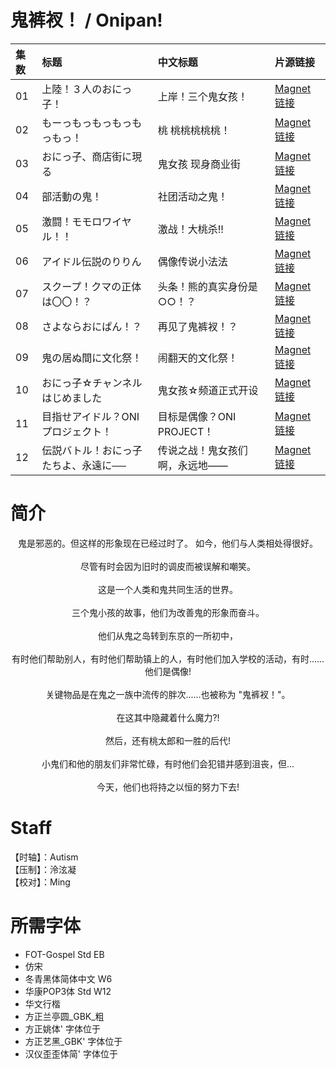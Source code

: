 # 鬼裤衩！ / Onipan!
 集数 | 标题 | 中文标题 | 片源链接 
 :--- | :--- | :--- | :--- 
01 | 上陸！３人のおにっ子！ | 上岸！三个鬼女孩！ | [Magnet链接](magnet:?xt=urn:btih:b34d7a313520fc6340174e52635ba0d39a8f6ead&dn=%5BNC-Raws%5D%20ONIPAN%21%20-%2001%20%28B-Global%201920x1080%20HEVC%20AAC%20MKV%29&tr=http%3A%2F%2Fnyaa.tracker.wf%3A7777%2Fannounce&tr=udp%3A%2F%2Fopen.stealth.si%3A80%2Fannounce&tr=udp%3A%2F%2Ftracker.opentrackr.org%3A1337%2Fannounce&tr=udp%3A%2F%2Fexodus.desync.com%3A6969%2Fannounce&tr=udp%3A%2F%2Ftracker.torrent.eu.org%3A451%2Fannounce)
02 | もーっもっもっもっもっもっ！ | 桃 桃桃桃桃桃！ | [Magnet链接](magnet:?xt=urn:btih:738275c50f2b11939f8093f254ba4d812fee9d95&dn=%5BNC-Raws%5D%20ONIPAN%21%20-%2002%20%28B-Global%201920x1080%20HEVC%20AAC%20MKV%29&tr=http%3A%2F%2Fnyaa.tracker.wf%3A7777%2Fannounce&tr=udp%3A%2F%2Fopen.stealth.si%3A80%2Fannounce&tr=udp%3A%2F%2Ftracker.opentrackr.org%3A1337%2Fannounce&tr=udp%3A%2F%2Fexodus.desync.com%3A6969%2Fannounce&tr=udp%3A%2F%2Ftracker.torrent.eu.org%3A451%2Fannounce)
03 | おにっ子、商店街に現る | 鬼女孩 现身商业街 | [Magnet链接](magnet:?xt=urn:btih:9c1830690d598973cb75185ee2330ad46812916d&dn=%5BNC-Raws%5D%20ONIPAN%21%20-%2003%20%28B-Global%201920x1080%20HEVC%20AAC%20MKV%29&tr=http%3A%2F%2Fnyaa.tracker.wf%3A7777%2Fannounce&tr=udp%3A%2F%2Fopen.stealth.si%3A80%2Fannounce&tr=udp%3A%2F%2Ftracker.opentrackr.org%3A1337%2Fannounce&tr=udp%3A%2F%2Fexodus.desync.com%3A6969%2Fannounce&tr=udp%3A%2F%2Ftracker.torrent.eu.org%3A451%2Fannounce)
04 | 部活動の鬼！ | 社团活动之鬼！ | [Magnet链接](magnet:?xt=urn:btih:9a0265d50dbc873809373fbfff697c854f14887f&dn=%5BNC-Raws%5D%20ONIPAN%21%20-%2004%20%28B-Global%201920x1080%20HEVC%20AAC%20MKV%29&tr=http%3A%2F%2Fnyaa.tracker.wf%3A7777%2Fannounce&tr=udp%3A%2F%2Fopen.stealth.si%3A80%2Fannounce&tr=udp%3A%2F%2Ftracker.opentrackr.org%3A1337%2Fannounce&tr=udp%3A%2F%2Fexodus.desync.com%3A6969%2Fannounce&tr=udp%3A%2F%2Ftracker.torrent.eu.org%3A451%2Fannounce)
05 | 激闘！モモロワイヤル！！ | 激战！大桃杀!! | [Magnet链接](magnet:?xt=urn:btih:d271eb797f72e10cb93e1341877f4a873c19e5b9&dn=%5BNC-Raws%5D%20ONIPAN%21%20-%2005%20%28B-Global%201920x1080%20HEVC%20AAC%20MKV%29&tr=http%3A%2F%2Fnyaa.tracker.wf%3A7777%2Fannounce&tr=udp%3A%2F%2Fopen.stealth.si%3A80%2Fannounce&tr=udp%3A%2F%2Ftracker.opentrackr.org%3A1337%2Fannounce&tr=udp%3A%2F%2Fexodus.desync.com%3A6969%2Fannounce&tr=udp%3A%2F%2Ftracker.torrent.eu.org%3A451%2Fannounce)
06 | アイドル伝説のりりん | 偶像传说小法法 | [Magnet链接](magnet:?xt=urn:btih:21bc6cd3dec67878c78a30c22bcaefed42d3fb08&dn=%5BNC-Raws%5D%20ONIPAN%21%20-%2006%20%28B-Global%201920x1080%20HEVC%20AAC%20MKV%29&tr=http%3A%2F%2Fnyaa.tracker.wf%3A7777%2Fannounce&tr=udp%3A%2F%2Fopen.stealth.si%3A80%2Fannounce&tr=udp%3A%2F%2Ftracker.opentrackr.org%3A1337%2Fannounce&tr=udp%3A%2F%2Fexodus.desync.com%3A6969%2Fannounce&tr=udp%3A%2F%2Ftracker.torrent.eu.org%3A451%2Fannounce)
07 | スクープ！クマの正体は〇〇！？ | 头条！熊的真实身份是○○！？ | [Magnet链接](magnet:?xt=urn:btih:84c22b8f95cc0d70d3a43aba695062f99ba7fd29&dn=%5BNC-Raws%5D%20ONIPAN%21%20-%2007%20%28B-Global%201920x1080%20HEVC%20AAC%20MKV%29&tr=http%3A%2F%2Fnyaa.tracker.wf%3A7777%2Fannounce&tr=udp%3A%2F%2Fopen.stealth.si%3A80%2Fannounce&tr=udp%3A%2F%2Ftracker.opentrackr.org%3A1337%2Fannounce&tr=udp%3A%2F%2Fexodus.desync.com%3A6969%2Fannounce&tr=udp%3A%2F%2Ftracker.torrent.eu.org%3A451%2Fannounce)
08 | さよならおにぱん！？ | 再见了鬼裤衩！？ | [Magnet链接](magnet:?xt=urn:btih:e6674e9ba2ce8a79eb61a43c2c657d237717ae44&dn=%5BNC-Raws%5D%20ONIPAN%21%20-%2008%20%28B-Global%201920x1080%20HEVC%20AAC%20MKV%29&tr=http%3A%2F%2Fnyaa.tracker.wf%3A7777%2Fannounce&tr=udp%3A%2F%2Fopen.stealth.si%3A80%2Fannounce&tr=udp%3A%2F%2Ftracker.opentrackr.org%3A1337%2Fannounce&tr=udp%3A%2F%2Fexodus.desync.com%3A6969%2Fannounce&tr=udp%3A%2F%2Ftracker.torrent.eu.org%3A451%2Fannounce)
09 | 鬼の居ぬ間に文化祭！ | 闹翻天的文化祭！ | [Magnet链接](magnet:?xt=urn:btih:ecb5f63de622cab22cd9ad589abb065250496c46&dn=%5BNC-Raws%5D%20ONIPAN%21%20-%2009%20%28B-Global%201920x1080%20HEVC%20AAC%20MKV%29&tr=http%3A%2F%2Fnyaa.tracker.wf%3A7777%2Fannounce&tr=udp%3A%2F%2Fopen.stealth.si%3A80%2Fannounce&tr=udp%3A%2F%2Ftracker.opentrackr.org%3A1337%2Fannounce&tr=udp%3A%2F%2Fexodus.desync.com%3A6969%2Fannounce&tr=udp%3A%2F%2Ftracker.torrent.eu.org%3A451%2Fannounce)
10 | おにっ子☆チャンネルはじめました | 鬼女孩☆频道正式开设 | [Magnet链接](magnet:?xt=urn:btih:d6aece5c14b1b424a6628f4321168d39d65602a6&dn=%5BNC-Raws%5D%20ONIPAN%21%20-%2010%20%28B-Global%201920x1080%20HEVC%20AAC%20MKV%29&tr=http%3A%2F%2Fnyaa.tracker.wf%3A7777%2Fannounce&tr=udp%3A%2F%2Fopen.stealth.si%3A80%2Fannounce&tr=udp%3A%2F%2Ftracker.opentrackr.org%3A1337%2Fannounce&tr=udp%3A%2F%2Fexodus.desync.com%3A6969%2Fannounce&tr=udp%3A%2F%2Ftracker.torrent.eu.org%3A451%2Fannounce)
11 | 目指せアイドル？ONIプロジェクト！ | 目标是偶像？ONI PROJECT！ | [Magnet链接](magnet:?xt=urn:btih:dd7b5268b0e6a87fb4cdd3ce4668e62dcfbc982e&dn=%5BNC-Raws%5D%20ONIPAN%21%20-%2011%20%28B-Global%201920x1080%20HEVC%20AAC%20MKV%29&tr=http%3A%2F%2Fnyaa.tracker.wf%3A7777%2Fannounce&tr=udp%3A%2F%2Fopen.stealth.si%3A80%2Fannounce&tr=udp%3A%2F%2Ftracker.opentrackr.org%3A1337%2Fannounce&tr=udp%3A%2F%2Fexodus.desync.com%3A6969%2Fannounce&tr=udp%3A%2F%2Ftracker.torrent.eu.org%3A451%2Fannounce)
12 | 伝説バトル！おにっ子たちよ、永遠に── | 传说之战！鬼女孩们啊，永远地—— | [Magnet链接](magnet:?xt=urn:btih:ac86d053c1ee8fe1a8411df8d23ae13336336979&dn=%5BNC-Raws%5D%20ONIPAN%21%20-%2012%20%28B-Global%201920x1080%20HEVC%20AAC%20MKV%29&tr=http%3A%2F%2Fnyaa.tracker.wf%3A7777%2Fannounce&tr=udp%3A%2F%2Fopen.stealth.si%3A80%2Fannounce&tr=udp%3A%2F%2Ftracker.opentrackr.org%3A1337%2Fannounce&tr=udp%3A%2F%2Fexodus.desync.com%3A6969%2Fannounce&tr=udp%3A%2F%2Ftracker.torrent.eu.org%3A451%2Fannounce)

# 简介

<center>鬼是邪恶的。但这样的形象现在已经过时了。 如今，他们与人类相处得很好。</center><br>
<center>尽管有时会因为旧时的调皮而被误解和嘲笑。</center><br>
<center>这是一个人类和鬼共同生活的世界。</center><br>
<center>三个鬼小孩的故事，他们为改善鬼的形象而奋斗。</center><br>
<center>他们从鬼之岛转到东京的一所初中，</center><br>
<center>有时他们帮助别人，有时他们帮助镇上的人，有时他们加入学校的活动，有时......他们是偶像!</center><br>
<center>关键物品是在鬼之一族中流传的胖次......也被称为 "鬼裤衩！"。</center><br>
<center>在这其中隐藏着什么魔力?!</center><br>
<center>然后，还有桃太郎和一胜的后代!</center><br>
<center>小鬼们和他的朋友们非常忙碌，有时他们会犯错并感到沮丧，但...</center><br>
<center>今天，他们也将持之以恒的努力下去!</center>

# Staff

【时轴】：Autism<br>
【压制】：泠泫凝<br>
【校对】：Ming

# 所需字体

- FOT-Gospel Std EB
- 仿宋
- 冬青黑体简体中文 W6
- 华康POP3体 Std W12
- 华文行楷
- 方正兰亭圆_GBK_粗
- 方正姚体' 字体位于
- 方正艺黑_GBK' 字体位于
- 汉仪歪歪体简' 字体位于
